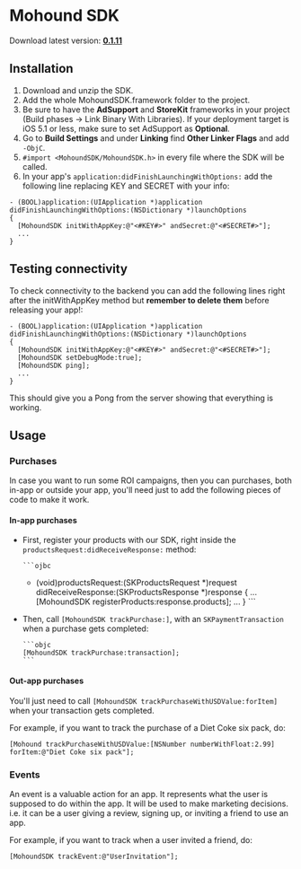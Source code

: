# Mohound SDK

Download latest version: [**0.1.11**](https://www.dropbox.com/s/r4si4t8i1g21wj7/MohoundSDK-0.1.11.zip)

## Installation

1. Download and unzip the SDK.
2. Add the whole MohoundSDK.framework folder to the project.
3. Be sure to have the **AdSupport** and **StoreKit** frameworks in your project (Build phases -> Link Binary With 
Libraries). If your deployment target is iOS 5.1 or less, make sure to set AdSupport as **Optional**.
4. Go to **Build Settings** and under **Linking** find **Other Linker Flags** and add ``-ObjC``.
5. ``#import <MohoundSDK/MohoundSDK.h>`` in every file where the SDK will be called.
6. In your app's ``application:didFinishLaunchingWithOptions:`` add the following line replacing KEY and SECRET with
   your info:  

```objc    
- (BOOL)application:(UIApplication *)application didFinishLaunchingWithOptions:(NSDictionary *)launchOptions
{
  [MohoundSDK initWithAppKey:@"<#KEY#>" andSecret:@"<#SECRET#>"];
  ...
}
```

## Testing connectivity

To check connectivity to the backend you can add the following lines right after the initWithAppKey method but **remember 
to delete them** before releasing your app!:

```objc 
- (BOOL)application:(UIApplication *)application didFinishLaunchingWithOptions:(NSDictionary *)launchOptions
{
  [MohoundSDK initWithAppKey:@"<#KEY#>" andSecret:@"<#SECRET#>"];
  [MohoundSDK setDebugMode:true];
  [MohoundSDK ping];
  ...
}
```

This should give you a Pong from the server showing that everything is working.

## Usage

### Purchases

In case you want to run some ROI campaigns, then you can purchases, both
in-app or outside your app, you'll need just to add the following pieces of code
to make it work.

#### In-app purchases

* First, register your products with our SDK, right inside the
   `productsRequest:didReceiveResponse:` method:

      ```ojbc
     - (void)productsRequest:(SKProductsRequest *)request didReceiveResponse:(SKProductsResponse *)response
      {
        ...
        [MohoundSDK registerProducts:response.products];
        ...
      }
      ```

* Then, call `[MohoundSDK trackPurchase:]`, with an `SKPaymentTransaction`
   when a purchase gets completed:

      ```objc
      [MohoundSDK trackPurchase:transaction];
      ```

#### Out-app purchases

You'll just need to call `[MohoundSDK trackPurchaseWithUSDValue:forItem]` 
when your transaction gets completed.

For example, if you want to track the purchase of a Diet Coke six pack, do:

```objc
[Mohound trackPurchaseWithUSDValue:[NSNumber numberWithFloat:2.99] forItem:@"Diet Coke six pack"];
```

### Events

An event is a valuable action for an app. It represents what the user is
supposed to do within the app. It will be used to make marketing decisions.
i.e. it can be a user giving a review, signing up, or inviting a friend to use
an app.

For example, if you want to track when a user invited a friend, do:

```objc
[MohoundSDK trackEvent:@"UserInvitation"];
```
